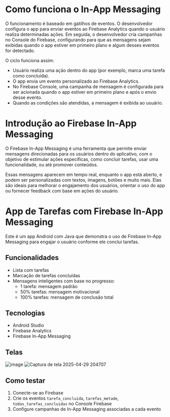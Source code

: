 # Como funciona o In-App Messaging
O funcionamento é baseado em gatilhos de eventos. O desenvolvedor configura o app para enviar eventos ao Firebase Analytics quando o usuário realiza determinadas ações. Em seguida, o desenvolvedor cria campanhas no Console do Firebase, configurando para que as mensagens sejam exibidas quando o app estiver em primeiro plano e algum desses eventos for detectado.

O ciclo funciona assim:
- Usuário realiza uma ação dentro do app (por exemplo, marca uma tarefa como concluída).
- O app envia um evento personalizado ao Firebase Analytics.
- No Firebase Console, uma campanha de mensagem é configurada para ser acionada quando o app estiver em primeiro plano e após o envio desse evento.
- Quando as condições são atendidas, a mensagem é exibida ao usuário.


# Introdução ao Firebase In-App Messaging
O Firebase In-App Messaging é uma ferramenta que permite enviar mensagens direcionadas para os usuários dentro do aplicativo, com o objetivo de estimular ações específicas, como concluir tarefas, usar uma funcionalidade, ou até promover conteúdos.

Essas mensagens aparecem em tempo real, enquanto o app está aberto, e podem ser personalizadas com textos, imagens, botões e muito mais. Elas são ideais para melhorar o engajamento dos usuários, orientar o uso do app ou fornecer feedback com base em ações do usuário.


# App de Tarefas com Firebase In-App Messaging

Este é um app Android com Java que demonstra o uso de Firebase In-App Messaging para engajar o usuário conforme ele conclui tarefas.


## Funcionalidades

- Lista com tarefas
- Marcação de tarefas concluídas
- Mensagens inteligentes com base no progresso:
    - 1 tarefa: mensagem padrão
    - 50% tarefas: mensagem motivacional
    - 100% tarefas: mensagem de conclusão total


## Tecnologias

- Android Studio
- Firebase Analytics
- Firebase In-App Messaging


## Telas

![image](https://github.com/user-attachments/assets/18cc0409-9357-428b-ad14-a85842e7623c)
![Captura de tela 2025-04-29 204707](https://github.com/user-attachments/assets/c8a39c8c-0e4b-47ea-822e-b651c426ec4d)


## Como testar

1. Conecte-se ao Firebase
2. Crie os eventos `tarefa_concluida`, `tarefas_metade`, `todas_tarefas_concluidas` no Console Firebase
3. Configure campanhas de In-App Messaging associadas a cada evento
